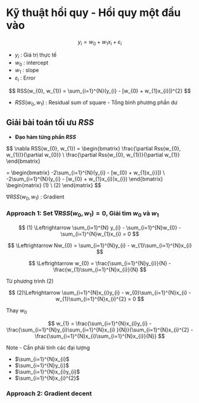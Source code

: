 # Kỹ thuật hồi quy - Hồi quy một đầu vào

$$ y_{i} = w_{0} + w_{1}x_{i} + \varepsilon_{i} $$

- $y_{i}$ : Giá trị thực tế
- $w_{0}$ : intercept
- $w_{1}$ : slope
- $\varepsilon_{i}$ : Error

$$ RSS(w_{0}, w_{1}) = \sum_{i=1}^{N}(y_{i} - [w_{0} + w_{1}x_{i}])^{2} $$

- $RSS(w_{0}, w_{1})$ : Residual sum of square - Tổng bình phương phần dư

## Giải bài toán tối ưu $RSS$

- **Đạo hàm từng phần $RSS$**
  
$$
\nabla RSS(w_{0}, w_{1}) = \begin{bmatrix}
\frac{\partial Rss(w_{0}, w_{1})}{\partial w_{0}} \\
\frac{\partial Rss(w_{0}, w_{1})}{\partial w_{1}}
\end{bmatrix}

= \begin{bmatrix}
-2\sum_{i=1}^{N}(y_{i} - [w_{0} + w_{1}x_{i}]) \\
-2\sum_{i=1}^{N}(y_{i} - [w_{0} + w_{1}x_{i}]x_{i})
\end{bmatrix}
\begin{matrix}
(1) \\
(2)
\end{matrix}
$$

$\nabla RSS(w_{0}, w_{1})$ : Gradient

### Approach 1: Set $\nabla RSS(w_{0}, w_{1})=0$, Giải tìm $w_{0}$ và $w_{1}$

$$
(1) \Leftrightarrow  \sum_{i=1}^{N} y_{i} - \sum_{i=1}^{N}w_{0} - \sum_{i=1}^{N}w_{1}x_{i} = 0
$$

$$
\Leftrightarrow Nw_{0} = \sum_{i=1}^{N}y_{i} - w_{1}\sum_{i=1}^{N}x_{i}
$$

$$
\Leftrightarrow w_{0} = \frac{\sum_{i=1}^{N}y_{i}}{N} - \frac{w_{1}\sum_{i=1}^{N}x_{i}}{N} 
$$

Từ phương trình $(2)$ 

$$
(2)\Leftrightarrow  \sum_{i=1}^{N}x_{i}y_{i} - w_{0}\sum_{i=1}^{N}x_{i} - w_{1}\sum_{i=1}^{N}x_{i}^{2} = 0
$$

Thay $w_{0}$ 

$$
w_{1} = \frac{\sum_{i=1}^{N}x_{i}y_{i} - \frac{\sum_{i=1}^{N}y_{i}\sum_{i=1}^{N}x_{i} }{N}}{\sum_{i=1}^{N}x_{i}^{2} - \frac{\sum_{i=1}^{N}x_{i}\sum_{i=1}^{N}x_{i}}{N}}
$$

Note - Cần phải tính các đại lượng

- $\sum_{i=1}^{N}x_{i}$
- $\sum_{i=1}^{N}y_{i}$
- $\sum_{i=1}^{N}x_{i}y_{i}$
- $\sum_{i=1}^{N}x_{i}^{2}$

### Approach 2: Gradient decent
